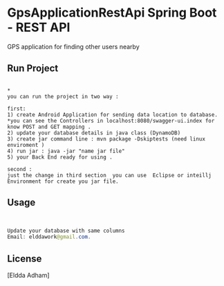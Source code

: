 # GpsApplicationRestApi Spring Boot - REST API
GPS application for finding other users nearby

## Run Project
```

*  
you can run the project in two way :

first:
1) create Android Application for sending data location to database.
*you can see the Controllers in localhost:8080/swagger-ui.index for know POST and GET mapping .
2) update your database details in java class (DynamoDB)
3) create jar command line : mvn package -Dskiptests (need linux enviroment )
4) run jar : java -jar "name jar file"
5) your Back End ready for using .

second :
just the change in third section  you can use  Eclipse or inteillj Environment for create you jar file.

```

## Usage

```Java


Update your database with same columns  
Email: elddawork@gmail.com.
```


## License
[Eldda Adham]
